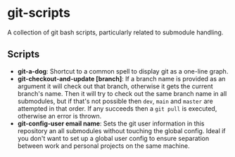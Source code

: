 # git-scripts
A collection of git bash scripts, particularly related to submodule handling.


## Scripts

- **git-a-dog**: Shortcut to a common spell to display git as a one-line graph.
- **git-checkout-and-update [branch]**: If a branch name is provided as an argument it will check out that branch, otherwise it gets the current branch's name. Then it will try to check out the same branch name in all submodules, but if that's not possible then `dev`, `main` and `master` are attempted in that order. If any succeeds then a `git pull` is executed, otherwise an error is thrown.
- **git-config-user email name**: Sets the git user information in this repository an all submodules without touching the global config. Ideal if you don't want to set up a global user config to ensure separation between work and personal projects on the same machine.
